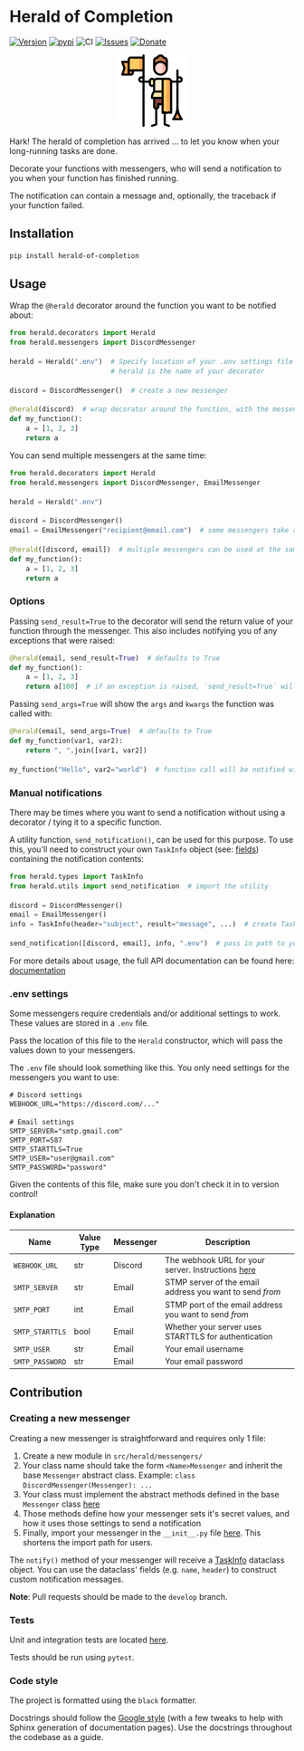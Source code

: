 # Herald of Completion

[![Version](https://img.shields.io/github/v/release/sho-87/herald-of-completion?include_prereleases&sort=semver)](https://pypi.org/project/herald-of-completion/)
[![pypi](https://img.shields.io/pypi/pyversions/herald-of-completion)](https://pypi.org/project/herald-of-completion/)
![CI](https://img.shields.io/github/actions/workflow/status/sho-87/herald-of-completion/lint_test.yml?branch=develop)
[![Issues](https://img.shields.io/github/issues/sho-87/herald-of-completion)](https://github.com/sho-87/herald-of-completion/issues)
[![Donate](https://img.shields.io/badge/Buy%20me%20a%20coffee-donate-blue "Donate")](https://www.buymeacoffee.com/simonho)

<p align="center">
    <img src="https://raw.githubusercontent.com/sho-87/herald-of-completion/master/docs/source/_static/herald.png" >
</p>

Hark! The herald of completion has arrived ... to let you know when your long-running tasks are done.

Decorate your functions with messengers, who will send a notification to you when your function has finished running.

The notification can contain a message and, optionally, the traceback if your function failed.

## Installation

```bash
pip install herald-of-completion
```

## Usage

Wrap the `@herald` decorator around the function you want to be notified about:

```python
from herald.decorators import Herald
from herald.messengers import DiscordMessenger

herald = Herald(".env")  # Specify location of your .env settings file
                         # herald is the name of your decorator

discord = DiscordMessenger()  # create a new messenger

@herald(discord)  # wrap decorator around the function, with the messenger you want to use
def my_function():
    a = [1, 2, 3]
    return a
```

You can send multiple messengers at the same time:

```python
from herald.decorators import Herald
from herald.messengers import DiscordMessenger, EmailMessenger

herald = Herald(".env")

discord = DiscordMessenger()
email = EmailMessenger("recipient@email.com")  # some messengers take arguments

@herald([discord, email])  # multiple messengers can be used at the same time
def my_function():
    a = [1, 2, 3]
    return a
```

### Options

Passing `send_result=True` to the decorator will send the return value of your function through the messenger. This also includes notifying you of any exceptions that were raised:

```python
@herald(email, send_result=True)  # defaults to True
def my_function():
    a = [1, 2, 3]
    return a[100]  # if an exception is raised, `send_result=True` will also send the traceback
```

Passing `send_args=True` will show the `args` and `kwargs` the function was called with:

```python
@herald(email, send_args=True)  # defaults to True
def my_function(var1, var2):
    return ", ".join([var1, var2])

my_function("Hello", var2="world")  # function call will be notified with all args and kwargs
```

### Manual notifications

There may be times where you want to send a notification without using a decorator / tying it to a specific function.

A utility function, `send_notification()`, can be used for this purpose. To use this, you'll need to construct your own `TaskInfo` object (see: [fields](https://github.com/sho-87/herald-of-completion/blob/master/src/herald/types.py)) containing the notification contents:

```python
from herald.types import TaskInfo
from herald.utils import send_notification  # import the utility

discord = DiscordMessenger()
email = EmailMessenger()
info = TaskInfo(header="subject", result="message", ...)  # create TaskInfo with contents of the message

send_notification([discord, email], info, ".env")  # pass in path to your .env file, if required
```

For more details about usage, the full API documentation can be found here: [documentation](https://sho-87.github.io/herald-of-completion/)

### .env settings

Some messengers require credentials and/or additional settings to work. These values are stored in a `.env` file.

Pass the location of this file to the `Herald` constructor, which will pass the values down to your messengers.

The `.env` file should look something like this. You only need settings for the messengers you want to use:

```text
# Discord settings
WEBHOOK_URL="https://discord.com/..."

# Email settings
SMTP_SERVER="smtp.gmail.com"
SMTP_PORT=587
SMTP_STARTTLS=True
SMTP_USER="user@gmail.com"
SMTP_PASSWORD="password"
```

Given the contents of this file, make sure you don't check it in to version control!

#### Explanation

| Name            | Value Type | Messenger | Description                                                                                                                     |
| --------------- | ---------- | --------- | ------------------------------------------------------------------------------------------------------------------------------- |
| `WEBHOOK_URL`   | str        | Discord   | The webhook URL for your server. Instructions [here](https://support.discord.com/hc/en-us/articles/228383668-Intro-to-Webhooks) |
| `SMTP_SERVER`   | str        | Email     | STMP server of the email address you want to send _from_                                                                        |
| `SMTP_PORT`     | int        | Email     | STMP port of the email address you want to send _from_                                                                          |
| `SMTP_STARTTLS` | bool       | Email     | Whether your server uses STARTTLS for authentication                                                                            |
| `SMTP_USER`     | str        | Email     | Your email username                                                                                                             |
| `SMTP_PASSWORD` | str        | Email     | Your email password                                                                                                             |

## Contribution

### Creating a new messenger

Creating a new messenger is straightforward and requires only 1 file:

1. Create a new module in `src/herald/messengers/`
2. Your class name should take the form `<Name>Messenger` and inherit the base `Messenger` abstract class. Example: `class DiscordMessenger(Messenger): ...`
3. Your class must implement the abstract methods defined in the base `Messenger` class [here](https://github.com/sho-87/herald-of-completion/blob/develop/src/herald/types.py)
4. Those methods define how your messenger sets it's secret values, and how it uses those settings to send a notification
5. Finally, import your messenger in the `__init__.py` file [here](https://github.com/sho-87/herald-of-completion/blob/develop/src/herald/messengers/__init__.py). This shortens the import path for users.

The `notify()` method of your messenger will receive a [TaskInfo](https://github.com/sho-87/herald-of-completion/blob/master/src/herald/types.py) dataclass object. You can use the dataclass' fields (e.g. `name`, `header`) to construct custom notification messages.

**Note**: Pull requests should be made to the `develop` branch.

### Tests

Unit and integration tests are located [here](https://github.com/sho-87/herald-of-completion/tree/develop/tests).

Tests should be run using `pytest`.

### Code style

The project is formatted using the `black` formatter.

Docstrings should follow the [Google style](https://google.github.io/styleguide/pyguide.html#38-comments-and-docstrings) (with a few tweaks to help with Sphinx generation of documentation pages). Use the docstrings throughout the codebase as a guide.
